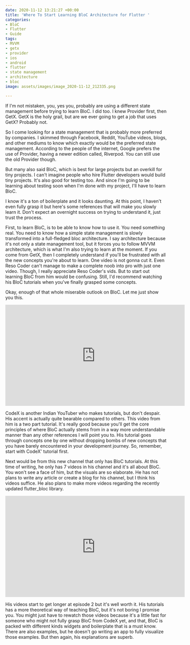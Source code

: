 ```yaml
---
date: 2020-11-12 13:21:27 +00:00
title: 'Where To Start Learning BloC Architecture for Flutter '
categories:
- BloC
- Flutter
- Guide
tags:
- MVVM
- getx
- provider
- ios
- android
- flutter
- state management
- architecture
- bloc
image: assets/images/image_2020-11-12_212335.png

---
```

If I'm not mistaken, you, yes you, probably are using a different state management before trying to learn BloC. I did too. I knew Provider first, then GetX. GetX is the holy grail, but are we ever going to get a job that uses GetX? Probably not.

So I come looking for a state management that is probably more preferred by companies. I skimmed through Facebook, Reddit, YouTube videos, blogs, and other mediums to know which exactly would be the preferred state management. According to the people of the internet, Google prefers the use of Provider, having a newer edition called, Riverpod. You can still use the old Provider though.

But many also said BloC, which is best for large projects but an overkill for tiny projects. I can't imagine people who hire Flutter developers would build tiny projects. It's also good for testing too. And since I'm going to be learning about testing soon when I'm done with my project, I'll have to learn BloC.

I know it's a ton of boilerplate and it looks daunting. At this point, I haven't even fully grasp it but here's some references that will make you slowly learn it. Don't expect an overnight success on trying to understand it, just trust the process.

First, to learn BloC, is to be able to know how to use it. You need something real. You need to know how a simple state management is slowly transformed into a full-fledged bloc architecture. I say architecture because it's not only a state management tool, but it forces you to follow MVVM architecture, which is what I'm also trying to learn at the moment. If you come from GetX, then I completely understand if you'll be frustrated with all the new concepts you're about to learn. One video is not gonna cut it. Even Reso Coder can't manage to make a complete noob into pro with just one video. Though, I really appreciate Reso Coder's vids. But to start out learning BloC from him would be confusing. Still, I'd recommend watching his BloC tutorials when you've finally grasped some concepts.

Okay, enough of that whole miserable outlook on BloC. Let me just show you this.

<iframe width="560" height="315" src="https://www.youtube.com/embed/jIoWkct6_EM" frameborder="0" allow="accelerometer; autoplay; clipboard-write; encrypted-media; gyroscope; picture-in-picture" allowfullscreen></iframe>

CodeX is another Indian YouTuber who makes tutorials, but don't despair. His accent is actually quite bearable compared to others. This video from him is a two part tutorial. It's really good because you'll get the core principles of where BloC actually stems from in a way more understandable manner than any other references I will point you to. His tutorial goes through concepts one by one without dropping bombs of new concepts that you have barely encountered in your development journey.  So, remember, start with CodeX' tutorial first.

Next would be from this new channel that only has BloC tutorials. At this time of writing, he only has 7 videos in his channel and it's all about BloC. You won't see a face of him, but the visuals are so elaborate. He has not plans to write any article or create a blog for his channel, but I think his videos suffice. He also plans to make more videos regarding the recently updated flutter_bloc library.

<iframe width="560" height="315" src="https://www.youtube.com/embed/_7Mh66FFSNg" frameborder="0" allow="accelerometer; autoplay; clipboard-write; encrypted-media; gyroscope; picture-in-picture" allowfullscreen></iframe>

His videos start to get longer at episode 2 but it's well worth it. His tutorials has a more theoretical way of teaching BloC, but it's not boring I promise you. You might just have to rewatch those videos because it's a little fast for someone who might not fully grasp BloC from CodeX yet, and that, BloC is packed with different kinds widgets and boilerplate that is a must know. There are also examples, but he doesn't go writing an app to fully visualize those examples. But then again, his explanations are superb.
